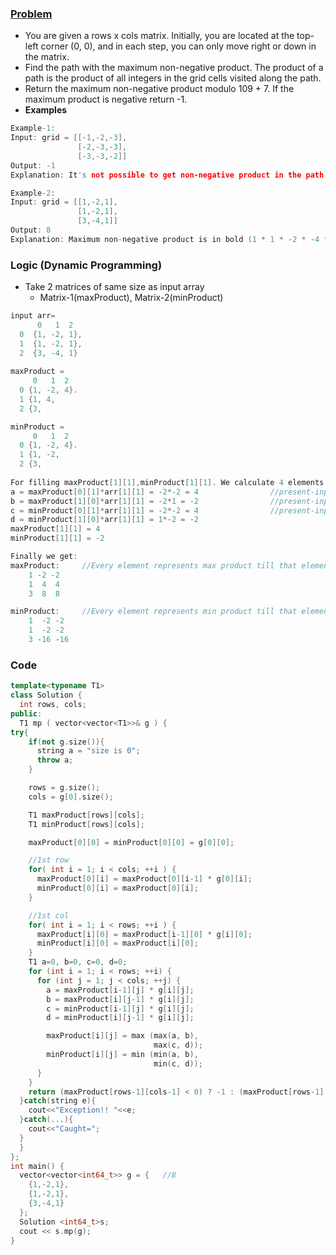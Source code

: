 ### [Problem](https://leetcode.com/problems/maximum-non-negative-product-in-a-matrix/)
- You are given a rows x cols matrix. Initially, you are located at the top-left corner (0, 0), and in each step, you can only move right or down in the matrix.
- Find the path with the maximum non-negative product. The product of a path is the product of all integers in the grid cells visited along the path.
- Return the maximum non-negative product modulo 109 + 7. If the maximum product is negative return -1.
- **Examples**
```c++
Example-1:
Input: grid = [[-1,-2,-3],
               [-2,-3,-3],
               [-3,-3,-2]]
Output: -1
Explanation: It's not possible to get non-negative product in the path from (0, 0) to (2, 2), so return -1.

Example-2:
Input: grid = [[1,-2,1],
               [1,-2,1],
               [3,-4,1]]
Output: 8
Explanation: Maximum non-negative product is in bold (1 * 1 * -2 * -4 * 1 = 8).
```

### Logic (Dynamic Programming)
- Take 2 matrices of same size as input array
  - Matrix-1(maxProduct), Matrix-2(minProduct)
```c++
input arr=	    
      0   1  2
  0  {1, -2, 1},
  1  {1, -2, 1},
  2  {3, -4, 1}
	
maxProduct = 
     0   1  2
  0 {1, -2, 4}.
  1 {1, 4,
  2 {3,

minProduct = 
     0   1  2
  0 {1, -2, 4}.
  1 {1, -2,
  2 {3,	 
	 
For filling maxProduct[1][1],minProduct[1][1]. We calculate 4 elements.
a = maxProduct[0][1]*arr[1][1] = -2*-2 = 4                //present-input-arr-element * Above-Product
b = maxProduct[1][0]*arr[1][1] = -2*1 = -2                //present-input-arr-element * Back-Product
c = minProduct[0][1]*arr[1][1] = -2*-2 = 4                //present-input-arr-element * Above-Product
d = minProduct[1][0]*arr[1][1] = 1*-2 = -2
maxProduct[1][1] = 4
minProduct[1][1] = -2

Finally we get:
maxProduct:     //Every element represents max product till that element traversed from 0,0
    1 -2 -2
    1  4  4
    3  8  8

minProduct:     //Every element represents min product till that element traversed from 0,0
    1  -2 -2
    1  -2 -2
    3 -16 -16
```

### Code
```c++
template<typename T1>
class Solution {
  int rows, cols;
public:
  T1 mp ( vector<vector<T1>>& g ) {
try{
    if(not g.size()){
      string a = "size is 0";
      throw a;
    }

    rows = g.size();
    cols = g[0].size();

    T1 maxProduct[rows][cols];
    T1 minProduct[rows][cols];

    maxProduct[0][0] = minProduct[0][0] = g[0][0];

    //1st row
    for( int i = 1; i < cols; ++i ) {
      maxProduct[0][i] = maxProduct[0][i-1] * g[0][i];
      minProduct[0][i] = maxProduct[0][i];
    }

    //1st col
    for( int i = 1; i < rows; ++i ) {
      maxProduct[i][0] = maxProduct[i-1][0] * g[i][0];
      minProduct[i][0] = maxProduct[i][0];
    }
    T1 a=0, b=0, c=0, d=0;
    for (int i = 1; i < rows; ++i) {
      for (int j = 1; j < cols; ++j) {
        a = maxProduct[i-1][j] * g[i][j];
        b = maxProduct[i][j-1] * g[i][j];
        c = minProduct[i-1][j] * g[i][j];
        d = minProduct[i][j-1] * g[i][j];

        maxProduct[i][j] = max (max(a, b),
                                max(c, d));
        minProduct[i][j] = min (min(a, b),
                                min(c, d));
      }
    }
    return (maxProduct[rows-1][cols-1] < 0) ? -1 : (maxProduct[rows-1][cols-1] % 1000000007);
  }catch(string e){
    cout<<"Exception!! "<<e;
  }catch(...){
    cout<<"Caught=";
  }
  }
};
int main() {
  vector<vector<int64_t>> g = {   //8
    {1,-2,1},
    {1,-2,1},
    {3,-4,1}
  };
  Solution <int64_t>s;
  cout << s.mp(g);
}
```
